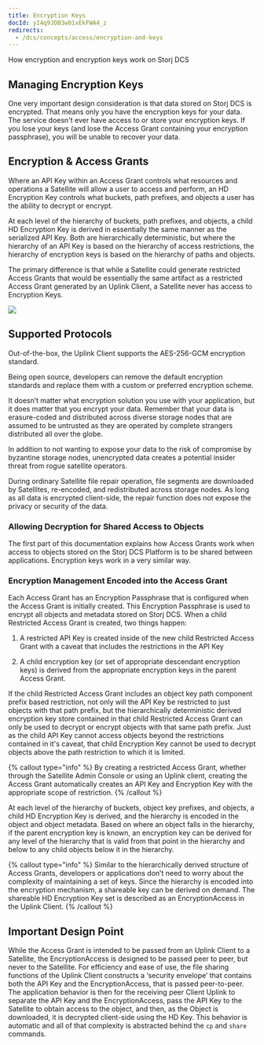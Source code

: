 ```yaml
---
title: Encryption Keys
docId: yI4q9JDB3w01xEkFWA4_z
redirects:
  - /dcs/concepts/access/encryption-and-keys
---
```


How encryption and encryption keys work on Storj DCS

## Managing Encryption Keys

One very important design consideration is that data stored on Storj DCS is encrypted. That means only you have the encryption keys for your data. The service doesn't ever have access to or store your encryption keys. If you lose your keys (and lose the Access Grant containing your encryption passphrase), you will be unable to recover your data.&#x20;

## Encryption & Access Grants

Where an API Key within an Access Grant controls what resources and operations a Satellite will allow a user to access and perform, an HD Encryption Key controls what buckets, path prefixes, and objects a user has the ability to decrypt or encrypt.&#x20;

At each level of the hierarchy of buckets, path prefixes, and objects, a child HD Encryption Key is derived in essentially the same manner as the serialized API Key. Both are hierarchically deterministic, but where the hierarchy of an API Key is based on the hierarchy of access restrictions, the hierarchy of encryption keys is based on the hierarchy of paths and objects.&#x20;

The primary difference is that while a Satellite could generate restricted Access Grants that would be essentially the same artifact as a restricted Access Grant generated by an Uplink Client, a Satellite never has access to Encryption Keys.

![](https://link.storjshare.io/raw/jua7rls6hkx5556qfcmhrqed2tfa/docs/images/eXpi7oY6H_4SzeyEgMx3T_image.png)

## Supported Protocols

Out-of-the-box, the Uplink Client supports the AES-256-GCM encryption standard.

Being open source, developers can remove the default encryption standards and replace them with a custom or preferred encryption scheme.&#x20;

It doesn’t matter what encryption solution you use with your application, but it does matter that you encrypt your data. Remember that your data is erasure-coded and distributed across diverse storage nodes that are assumed to be untrusted as they are operated by complete strangers distributed all over the globe.&#x20;

In addition to not wanting to expose your data to the risk of compromise by byzantine storage nodes, unencrypted data creates a potential insider threat from rogue satellite operators.&#x20;

During ordinary Satellite file repair operation, file segments are downloaded by Satellites, re-encoded, and redistributed across storage nodes. As long as all data is encrypted client-side, the repair function does not expose the privacy or security of the data.

### Allowing Decryption for Shared Access to Objects

The first part of this documentation explains how Access Grants work when access to objects stored on the Storj DCS Platform is to be shared between applications. Encryption keys work in a very similar way.

### Encryption Management Encoded into the Access Grant

Each Access Grant has an Encryption Passphrase that is configured when the Access Grant is initially created. This Encryption Passphrase is used to encrypt all objects and metadata stored on Storj DCS. When a child Restricted Access Grant is created, two things happen:

1.  A restricted API Key is created inside of the new child Restricted Access Grant with a caveat that includes the restrictions in the API Key

2.  A child encryption key (or set of appropriate descendant encryption keys) is derived from the appropriate encryption keys in the parent Access Grant.&#x20;

If the child Restricted Access Grant includes an object key path component prefix based restriction, not only will the API Key be restricted to just objects with that path prefix, but the hierarchically deterministic derived encryption key store contained in that child Restricted Access Grant can only be used to decrypt or encrypt objects with that same path prefix. Just as the child API Key cannot access objects beyond the restrictions contained in it's caveat, that child Encryption Key cannot be used to decrypt objects above the path restriction to which it is limited.

{% callout type="info"  %}
By creating a restricted Access Grant, whether through the Satellite Admin Console or using an Uplink client, creating the Access Grant automatically creates an API Key and Encryption Key with the appropriate scope of restriction.&#x20;
{% /callout %}

At each level of the hierarchy of buckets, object key prefixes, and objects, a child HD Encryption Key is derived, and the hierarchy is encoded in the object and object metadata. Based on where an object falls in the hierarchy, if the parent encryption key is known, an encryption key can be derived for any level of the hierarchy that is valid from that point in the hierarchy and below to any child objects below it in the hierarchy.

{% callout type="info"  %}
Similar to the hierarchically derived structure of Access Grants, developers or applications don’t need to worry about the complexity of maintaining a set of keys. Since the hierarchy is encoded into the encryption mechanism, a shareable key can be derived on demand. The shareable HD Encryption Key set is described as an EncryptionAccess in the Uplink Client.
{% /callout %}

## Important Design Point

While the Access Grant is intended to be passed from an Uplink Client to a Satellite, the EncryptionAccess is designed to be passed peer to peer, but never to the Satellite. For efficiency and ease of use, the file sharing functions of the Uplink Client constructs a ‘security envelope’ that contains both the API Key and the EncryptionAccess, that is passed peer-to-peer. The application behavior is then for the receiving peer Client Uplink to separate the API Key and the EncryptionAccess, pass the API Key to the Satellite to obtain access to the object, and then, as the Object is downloaded, it is decrypted client-side using the HD Key. This behavior is automatic and all of that complexity is abstracted behind the `cp` and `share` commands.
